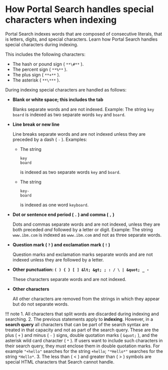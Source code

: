 # How Portal Search handles special characters when indexing

Portal Search indexes words that are composed of consecutive literals, that is letters, digits, and special characters. Learn how Portal Search handles special characters during indexing.

This includes the following characters:

-   The hash or pound sign \( `**\#**` \).
-   The percent sign \( `**%**` \).
-   The plus sign \( `**+**` \).
-   The asterisk \( `**\***` \).

During indexing special characters are handled as follows:

-   **Blank or white space; this includes the tab**

    Blanks separate words and are not indexed. Example: The string `key board` is indexed as two separate words `key` and `board`.

-   **Line break or new line**

    Line breaks separate words and are not indexed unless they are preceded by a dash \( `-` \). Examples:

    -   The string

        ```
        key 
        board
        ```

        is indexed as two separate words `key` and `board`.

    -   The string

        ```
        key-
        board
        ```

        is indexed as one word `keyboard`.

-   **Dot or sentence end period \( `.` \) and comma \( `,` \)**

    Dots and commas separate words and are not indexed, unless they are both preceded *and* followed by a letter or digit. Example: The string `www.ibm.com` is indexed as `www.ibm.com` and not as three separate words.

-   **Question mark \( `?` \) and exclamation mark \( `!` \)**

    Question marks and exclamation marks separate words and are not indexed unless they are followed by a letter.

-   **Other punctuation: `( ) { } [ ] &lt; &gt; ; : / \ | &quot; _ -`**

    These characters separate words and are not indexed.

-   **Other characters**

    All other characters are removed from the strings in which they appear but do not separate words.


!!! note
    1.  All characters that split words are discarded during indexing and searching.
    2.  The previous statements apply to **indexing**. However, in a **search query** all characters that can be part of the search syntax are treated in that capacity and not as part of the search query. These are the plus \( `+` \) and minus \( `-` \) signs, double quotation marks \( `&quot;` \), and the asterisk wild card character \( `*` \). If users want to include such characters in their search query, they must enclose them in double quotation marks. For example `"+hello"` searches for the string `+hello`; `"*Hello*"` searches for the string `*Hello*`.
    3.  The less than \( < \) and greater than \( \> \) symbols are special HTML characters that Search cannot handle.


